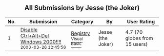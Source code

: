 ﻿<div align="center">

## All Submissions by Jesse \(the Joker\)

</div>

No.  | Submission | Category | By   | User Rating
---- | ---------- | -------- | ---- | -----------
1 | [Disable Ctrl\+Alt\+Del Windows 2000\!\!\!\!<br /><sup>2003-03-28 12:45:58</sup>](https://github.com/Planet-Source-Code/jesse-the-joker-disable-ctrl-alt-del-windows-2000__1-44313) | [Registry<br /><sup>Visual Basic</sup>](../ByCategory/registry__1-36.md) | Jesse \(the Joker\) | 4.7 (70 globes from 15 users)
